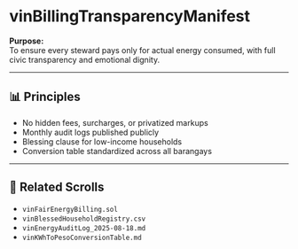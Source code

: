 # vinBillingTransparencyManifest

**Purpose:**  
To ensure every steward pays only for actual energy consumed, with full civic transparency and emotional dignity.

---

## 📊 Principles

- No hidden fees, surcharges, or privatized markups
- Monthly audit logs published publicly
- Blessing clause for low-income households
- Conversion table standardized across all barangays

---

## 📁 Related Scrolls

- `vinFairEnergyBilling.sol`
- `vinBlessedHouseholdRegistry.csv`
- `vinEnergyAuditLog_2025-08-18.md`
- `vinKWhToPesoConversionTable.md`
